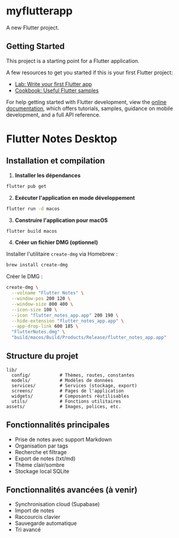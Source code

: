 # myflutterapp

A new Flutter project.

## Getting Started

This project is a starting point for a Flutter application.

A few resources to get you started if this is your first Flutter project:

- [Lab: Write your first Flutter app](https://docs.flutter.dev/get-started/codelab)
- [Cookbook: Useful Flutter samples](https://docs.flutter.dev/cookbook)

For help getting started with Flutter development, view the
[online documentation](https://docs.flutter.dev/), which offers tutorials,
samples, guidance on mobile development, and a full API reference.

# Flutter Notes Desktop

## Installation et compilation

1. **Installer les dépendances**

```bash
flutter pub get
```

2. **Exécuter l'application en mode développement**

```bash
flutter run -d macos
```

3. **Construire l'application pour macOS**

```bash
flutter build macos
```

4. **Créer un fichier DMG (optionnel)**

Installer l'utilitaire `create-dmg` via Homebrew :

```bash
brew install create-dmg
```

Créer le DMG :

```bash
create-dmg \
  --volname "Flutter Notes" \
  --window-pos 200 120 \
  --window-size 800 400 \
  --icon-size 100 \
  --icon "flutter_notes_app.app" 200 190 \
  --hide-extension "flutter_notes_app.app" \
  --app-drop-link 600 185 \
  "FlutterNotes.dmg" \
  "build/macos/Build/Products/Release/flutter_notes_app.app"
```

## Structure du projet

```
lib/
  config/           # Thèmes, routes, constantes
  models/           # Modèles de données
  services/         # Services (stockage, export)
  screens/          # Pages de l'application
  widgets/          # Composants réutilisables
  utils/            # Fonctions utilitaires
assets/             # Images, polices, etc.
```

## Fonctionnalités principales
- Prise de notes avec support Markdown
- Organisation par tags
- Recherche et filtrage
- Export de notes (txt/md)
- Thème clair/sombre
- Stockage local SQLite

## Fonctionnalités avancées (à venir)
- Synchronisation cloud (Supabase)
- Import de notes
- Raccourcis clavier
- Sauvegarde automatique
- Tri avancé
